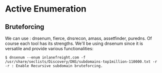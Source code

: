 # Active Enumeration

## Bruteforcing

We can use : dnsenum, fierce, dnsrecon, amass, assetfinder, puredns. Of course each tool has its strengths. We'll be using dnsenum since it is versatile and provide various functionalities:

```shell-session
$ dnsenum --enum inlanefreight.com -f /usr/share/seclists/Discovery/DNS/subdomains-top1million-110000.txt -r
-r : Enable Recursive subdomain bruteforcing.
```
